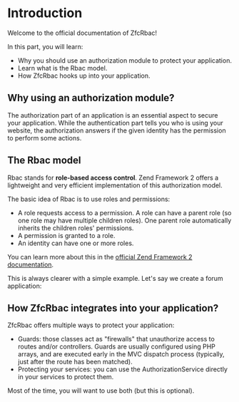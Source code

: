 # Introduction

Welcome to the official documentation of ZfcRbac!

In this part, you will learn:

* Why you should use an authorization module to protect your application.
* Learn what is the Rbac model.
* How ZfcRbac hooks up into your application.

## Why using an authorization module?

The authorization part of an application is an essential aspect to secure your application. While the authentication part tells you who is using your website, the authorization answers if the given identity has the permission to perform some actions.

## The Rbac model

Rbac stands for **role-based access control**. Zend Framework 2 offers a lightweight and very efficient implementation of this authorization model.

The basic idea of Rbac is to use roles and permissions:

* A role requests access to a permission. A role can have a parent role (so one role may have multiple children roles). One parent role automatically inherits the children roles' permissions.
* A permission is granted to a role.
* An identity can have one or more roles.

You can learn more about this in the [official Zend Framework 2 documentation](http://framework.zend.com/manual/2.2/en/modules/zend.permissions.rbac.intro.html).

This is always clearer with a simple example. Let's say we create a forum application:

## How ZfcRbac integrates into your application?

ZfcRbac offers multiple ways to protect your application:

* Guards: those classes act as "firewalls" that unauthorize access to routes and/or controllers. Guards are usually configured using PHP arrays, and are executed early in the MVC dispatch process (typically, just after the route has been matched).
* Protecting your services: you can use the AuthorizationService directly in your services to protect them.

Most of the time, you will want to use both (but this is optional).
